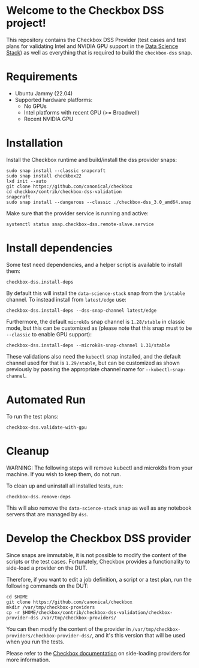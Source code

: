 # Welcome to the Checkbox DSS project!

This repository contains the Checkbox DSS Provider (test cases and test plans for validating Intel and NVIDIA GPU support in the [Data Science Stack](https://documentation.ubuntu.com/data-science-stack/en/latest/)) as well as everything that is required to build the `checkbox-dss` snap.

# Requirements

- Ubuntu Jammy (22.04)
- Supported hardware platforms:
  - No GPUs
  - Intel platforms with recent GPU (>= Broadwell)
  - Recent NVIDIA GPU

# Installation

Install the Checkbox runtime and build/install the dss provider snaps:

```shell
sudo snap install --classic snapcraft
sudo snap install checkbox22
lxd init --auto
git clone https://github.com/canonical/checkbox
cd checkbox/contrib/checkbox-dss-validation
snapcraft
sudo snap install --dangerous --classic ./checkbox-dss_3.0_amd64.snap
```

Make sure that the provider service is running and active:

```shell
systemctl status snap.checkbox-dss.remote-slave.service
```

# Install dependencies

Some test need dependencies, and a helper script is available to install them:

```shell
checkbox-dss.install-deps
```

By default this will install the `data-science-stack` snap from the `1/stable`
channel. To instead install from `latest/edge` use:

```shell
checkbox-dss.install-deps --dss-snap-channel latest/edge
```

Furthermore, the default `microk8s` snap channel is `1.28/stable` in classic mode,
but this can be customized as
(please note that this snap must to be `--classic` to enable GPU support):

```shell
checkbox-dss.install-deps --microk8s-snap-channel 1.31/stable
```

These validations also need the `kubectl` snap installed, and the default channel
used for that is `1.29/stable`, but can be customized as shown previously by passing
the appropriate channel name for `--kubectl-snap-channel`.

# Automated Run

To run the test plans:

```shell
checkbox-dss.validate-with-gpu
```

# Cleanup

WARNING: The following steps will remove kubectl and microk8s from your machine. If you wish to keep them, do not run.

To clean up and uninstall all installed tests, run:

```shell
checkbox-dss.remove-deps
```

This will also remove the `data-science-stack` snap as well as any notebook servers
that are managed by `dss`.

# Develop the Checkbox DSS provider

Since snaps are immutable, it is not possible to modify the content of the scripts or the test cases. Fortunately, Checkbox provides a functionality to side-load a provider on the DUT.

Therefore, if you want to edit a job definition, a script or a test plan, run the following commands on the DUT:

```shell
cd $HOME
git clone https://github.com/canonical/checkbox
mkdir /var/tmp/checkbox-providers
cp -r $HOME/checkbox/contrib/checkbox-dss-validation/checkbox-provider-dss /var/tmp/checkbox-providers/
```

You can then modify the content of the provider in `/var/tmp/checkbox-providers/checkbox-provider-dss/`, and it's this version that will be used when you run the tests.

Please refer to the [Checkbox documentation] on side-loading providers for more information.

[Checkbox]: https://checkbox.readthedocs.io/
[Checkbox documentation]: https://checkbox.readthedocs.io/en/latest/side-loading.html
